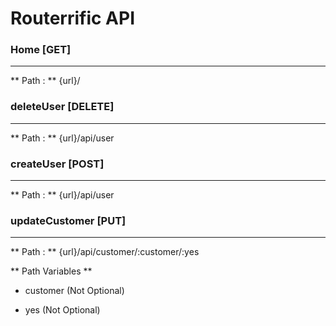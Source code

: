 #  Routerrific API 
 
###  Home [GET] 
------------------------
** Path : ** {url}/ 


###  deleteUser [DELETE] 
------------------------
** Path : ** {url}/api/user 


###  createUser [POST] 
------------------------
** Path : ** {url}/api/user 


###  updateCustomer [PUT] 
------------------------
** Path : ** {url}/api/customer/:customer/:yes 

** Path Variables ** 

* customer (Not Optional) 

* yes (Not Optional) 


